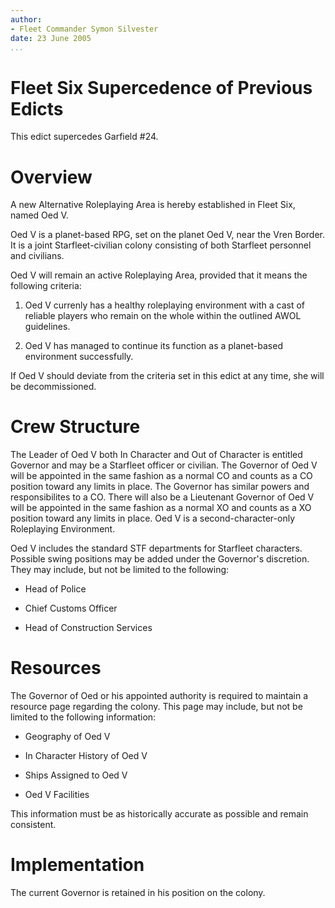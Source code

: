 ```yaml
---
author:
- Fleet Commander Symon Silvester
date: 23 June 2005
...
```


Fleet Six
Supercedence of Previous Edicts
===============================

This edict supercedes Garfield \#24.

Overview
========

A new Alternative Roleplaying Area is hereby established in Fleet Six,
named Oed V.

Oed V is a planet-based RPG, set on the planet Oed V, near the Vren
Border. It is a joint Starfleet-civilian colony consisting of both
Starfleet personnel and civilians.

Oed V will remain an active Roleplaying Area, provided that it means the
following criteria:

1.  Oed V currenly has a healthy roleplaying environment with a cast of
    reliable players who remain on the whole within the outlined AWOL
    guidelines.

2.  Oed V has managed to continue its function as a planet-based
    environment successfully.

If Oed V should deviate from the criteria set in this edict at any time,
she will be decommissioned.

Crew Structure
==============

The Leader of Oed V both In Character and Out of Character is entitled
Governor and may be a Starfleet officer or civilian. The Governor of Oed
V will be appointed in the same fashion as a normal CO and counts as a
CO position toward any limits in place. The Governor has similar powers
and responsibilites to a CO. There will also be a Lieutenant Governor of
Oed V will be appointed in the same fashion as a normal XO and counts as
a XO position toward any limits in place. Oed V is a
second-character-only Roleplaying Environment.

Oed V includes the standard STF departments for Starfleet characters.
Possible swing positions may be added under the Governor's discretion.
They may include, but not be limited to the following:

-   Head of Police

-   Chief Customs Officer

-   Head of Construction Services

Resources
=========

The Governor of Oed or his appointed authority is required to maintain a
resource page regarding the colony. This page may include, but not be
limited to the following information:

-   Geography of Oed V

-   In Character History of Oed V

-   Ships Assigned to Oed V

-   Oed V Facilities

This information must be as historically accurate as possible and remain
consistent.

Implementation
==============

The current Governor is retained in his position on the colony.
